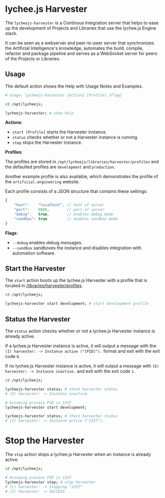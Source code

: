 
# lychee.js Harvester

The `lycheejs-harvester` is a Continous Integration server
that helps to ease up the development of Projects and Libraries
that use the lychee.js Engine stack.

It can be seen as a webserver and peer-to-peer server that
synchronizes the Artificial Intelligence's knowledge, automates
the build, compile, refactor and package pipeline and serves
as a WebSocket server for peers of the Projects or Libraries.


## Usage

The default action shows the Help with Usage Notes and
Examples.

```bash
# Usage: lycheejs-harvester [Action] [Profile] [Flag]

cd /opt/lycheejs;

lycheejs-harvester; # show help
```

**Actions**:

- `start [Profile]` starts the Harvester instance.
- `status` checks whether or not a Harvester instance is running.
- `stop` stops the Harvester instance.

**Profiles**:

The profiles are stored in `/opt/lycheejs/libraries/harvester/profiles`
and the defaulted profiles are `development` and `production`.

Another example profile is also available, which demonstrates
the profile of the `artificial.engineering` website.

Each profile consists of a JSON structure that contains these settings:

```javascript
{
	"host":    "localhost", // host of server
	"port":    8080,        // port of server
	"debug":   true,        // enables debug mode
	"sandbox": true         // enables sandbox mode
}
```

**Flags**:

- `--debug` enables debug messages.
- `--sandbox` sandboxes the instance and disables integration with automation software.


## Start the Harvester

The `start` action boots up the lychee.js Harvester with a
profile that is located in [/libraries/harvester/profiles](/libraries/harvester/profiles).

```bash
cd /opt/lycheejs;

lycheejs-harvester start development; # start development profile
```

## Status the Harvester

The `status` action checks whether or not a lychee.js Harvester
instance is already active.

If a lychee.js Harvester instance is active, it will output a
message with the `(I) harvester: -> Instance active ("[PID]").`
format and exit with the exit code `0`.

If no lychee.js Harvester instance is active, it will output a
message with `(E) harvester: -> Instance inactive.` and exit
with the exit code `1`.

```bash
cd /opt/lycheejs;

lycheejs-harvester status; # check harvester status
# (E) harvester: -> Instance inactive.

# Assuming process PID is 1337
lycheejs-harvester start development;

lycheejs-harvester status; # check harvester status
# (I) harvester: -> Instance active ("1337").
```

# Stop the Harvester

The `stop` action stops a lychee.js Harvester when an instance
is already active.

```bash
cd /opt/lycheejs;

# Assuming process PID is 1337
lycheejs-harvester stop; # stop harvester
# (L) harvester: -> Stopping "1337"
# (I) harvester: -> SUCCESS
```


